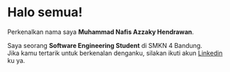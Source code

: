 # Halo semua! 

Perkenalkan nama saya **Muhammad Nafis Azzaky Hendrawan**.<br>

Saya seorang **Software Engineering Student** di SMKN 4 Bandung.<br>
Jika kamu tertarik untuk berkenalan denganku, silakan ikuti akun [Linkedin](https://www.linkedin.com/in/muhammad-nafis-azzaky-hendrawan-2074b2294/) ku ya.
